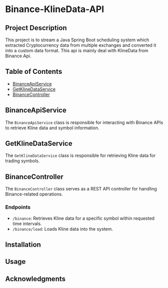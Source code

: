 
# Binance-KlineData-API
## Project Description

This project is to stream  a Java Spring Boot scheduling system which extracted Cryptocurrency data from multiple exchanges and converted it into a custom data format.
This api is mainly deal with KlineData from Binance Api.

## Table of Contents
- [BinanceApiService](#binanceapiservice)
- [GetKlineDataService](#getklinedataservice)
- [BinanceController](#binancecontroller)


## BinanceApiService
The `BinanceApiService` class is responsible for interacting with Binance APIs to retrieve Kline data and symbol information.
## GetKlineDataService
The `GetKlineDataService` class is responsible for retrieving Kline data for trading symbols.
## BinanceController
The `BinanceController` class serves as a REST API controller for handling Binance-related operations.
### Endpoints
- `/binance`: Retrieves Kline data for a specific symbol within requested time intervals.
- `/binance/load`: Loads Kline data into the system.

## Installation

## Usage

## Acknowledgments
